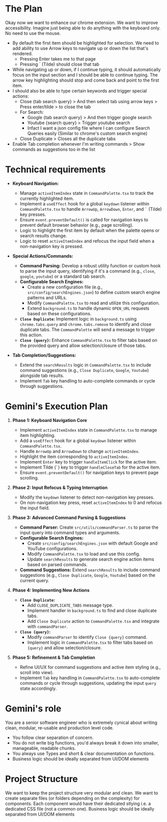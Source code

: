 # The Plan
Okay now we want to enhance our chrome extension. We want to improve accessibility. Imagine just being able to do anything with the keyboard only. No need to use the mouse.
- By default the first item should be highlighted for selection. We need to add ability to use Arrow keys to navigate up or down the list that's rendered.
  - Pressing Enter takes me to that page
  - Pressing ` (Tilde) should close that tab
- While navigating up or down, if I continue typing, it should automatically focus on the input section and I should be able to continue typing. The arrow key highlighting should stop and come back and point to the first item.
- I should also be able to type certain keywords and trigger special actions:
  - Close {tab search query} > And then select tab using arrow keys > Press enter/tilde > to close the tab
  - For Search:
    - Google {tab search query} > And then trigger google search
    - Youtube {search query} > Trigger youtube search
    - Infact I want a json config file where I can configure Search Queries easily (Similar to chrome's custom search engine)
  - Close Duplicate > Closes all the duplicate tabs
- Enable Tab completion whenever I'm writing commands > Show commands as suggestions too in the list


# Technical requirements
-   **Keyboard Navigation:**
    -   Manage `activeItemIndex` state in `CommandPalette.tsx` to track the currently highlighted item.
    -   Implement a `useEffect` hook for a global `keydown` listener within `CommandPalette.tsx` to handle `ArrowUp`, `ArrowDown`, `Enter`, and `` ` `` (Tilde) key presses.
    -   Ensure `event.preventDefault()` is called for navigation keys to prevent default browser behavior (e.g., page scrolling).
    -   Logic to highlight the first item by default when the palette opens or search results change.
    -   Logic to reset `activeItemIndex` and refocus the input field when a non-navigation key is pressed.

-   **Special Actions/Commands:**
    -   **Command Parsing:** Develop a robust utility function or custom hook to parse the input query, identifying if it's a command (e.g., `close`, `google`, `youtube`) or a standard tab search.
    -   **Configurable Search Engines:**
        -   Create a new configuration file (e.g., `src/config/searchEngines.json`) to define custom search engine patterns and URLs.
        -   Modify `CommandPalette.tsx` to read and utilize this configuration.
        -   Extend `background.ts` to handle dynamic `OPEN_URL` requests based on these configurations.
    -   **`Close Duplicate`:** Implement logic in `background.ts` using `chrome.tabs.query` and `chrome.tabs.remove` to identify and close duplicate tabs. The `CommandPalette` will send a message to trigger this action.
    -   **`Close {query}`:** Enhance `CommandPalette.tsx` to filter tabs based on the provided query and allow selection/closure of those tabs.

-   **Tab Completion/Suggestions:**
    -   Extend the `searchResults` logic in `CommandPalette.tsx` to include command suggestions (e.g., `Close Duplicate`, `Google`, `Youtube`) alongside tab results.
    -   Implement `Tab` key handling to auto-complete commands or cycle through suggestions.

# Gemini's Execution Plan
1.  **Phase 1: Keyboard Navigation Core**
    *   Implement `activeItemIndex` state in `CommandPalette.tsx` to manage item highlighting.
    *   Add a `useEffect` hook for a global `keydown` listener within `CommandPalette.tsx`.
    *   Handle `ArrowUp` and `ArrowDown` to change `activeItemIndex`.
    *   Highlight the item corresponding to `activeItemIndex`.
    *   Implement `Enter` key to trigger `handleItemClick` for the active item.
    *   Implement Tilde (`` ` ``) key to trigger `handleCloseTab` for the active item.
    *   Ensure `event.preventDefault()` for navigation keys to prevent page scrolling.

2.  **Phase 2: Input Refocus & Typing Interruption**
    *   Modify the `keydown` listener to detect non-navigation key presses.
    *   On non-navigation key press, reset `activeItemIndex` to 0 and refocus the input field.

3.  **Phase 3: Advanced Command Parsing & Suggestions**
    *   **Command Parser:** Create `src/utils/commandParser.ts` to parse the input query into command types and arguments.
    *   **Configurable Search Engines:**
        *   Create `src/config/searchEngines.json` with default Google and YouTube configurations.
        *   Modify `CommandPalette.tsx` to load and use this config.
        *   Update `searchResults` to generate search engine action items based on parsed commands.
    *   **Command Suggestions:** Extend `searchResults` to include command suggestions (e.g., `Close Duplicate`, `Google`, `Youtube`) based on the current query.

4.  **Phase 4: Implementing New Actions**
    *   **`Close Duplicate`:**
        *   Add `CLOSE_DUPLICATE_TABS` message type.
        *   Implement handler in `background.ts` to find and close duplicate tabs.
        *   Add `Close Duplicate` action to `CommandPalette.tsx` and integrate with `commandParser`.
    *   **`Close {query}`:**
        *   Modify `commandParser` to identify `Close {query}` command.
        *   Implement logic in `CommandPalette.tsx` to filter tabs based on `{query}` and allow selection/closure.

5.  **Phase 5: Refinement & Tab Completion**
    *   Refine UI/UX for command suggestions and active item styling (e.g., scroll into view).
    *   Implement `Tab` key handling in `CommandPalette.tsx` to auto-complete commands or cycle through suggestions, updating the input `query` state accordingly.

# Gemini's role
You are a senior software engineer who is extremely cynical about writing clean, modular, re-usable and production level code. 
- You follow clear separation of concern.
- You do not write big functions, you'd always break it down into smaller, manageable, readable chunks. 
- You always use Types and short & clear documentation on functions.
- Business logic should be ideally separated from UI/DOM elements

# Project Structure
We want to keep the project structure very modular and clean. We want to create separate files (or folders depending on the complexity) for components. Each component would have their dedicated stlying i.e. a dedicated CSS file (not a common one). Business logic should be ideally separated from UI/DOM elements
